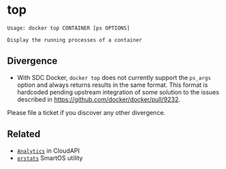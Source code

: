 # top

    Usage: docker top CONTAINER [ps OPTIONS]

    Display the running processes of a container

## Divergence

* With SDC Docker, `docker top` does not currently support the `ps_args` option and always returns results in the same format. This format is hardcoded pending upstream integration of some solution to the issues described in <https://github.com/docker/docker/pull/9232>.

Please file a ticket if you discover any other divergence.

## Related

* [`Analytics`](https://apidocs.tritondatacenter.com/cloudapi/#analytics) in CloudAPI
* [`prstats`](https://smartos.org/man/1M/prstat) SmartOS utility
